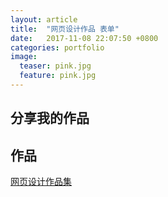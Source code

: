 ```yaml
---
layout: article
title:  "网页设计作品 表单"
date:   2017-11-08 22:07:50 +0800
categories: portfolio
image:
  teaser: pink.jpg
  feature: pink.jpg
---
```


## 分享我的作品




## 作品

<a href="https://gwenshiga.github.io/portfolio/pet4/hover-active-focus.html" target="_blank">网页设计作品集</a>
